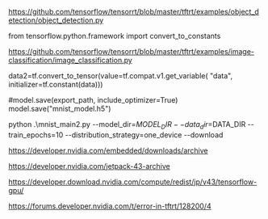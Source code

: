 https://github.com/tensorflow/tensorrt/blob/master/tftrt/examples/object_detection/object_detection.py


from tensorflow.python.framework import convert_to_constants

https://github.com/tensorflow/tensorrt/blob/master/tftrt/examples/image-classification/image_classification.py

data2=tf.convert_to_tensor(value=tf.compat.v1.get_variable(
      "data", initializer=tf.constant(data)))

#model.save(export_path, include_optimizer=True)
  model.save("mnist_model.h5")
  
  python .\mnist_main2.py --model_dir=$MODEL_DIR --data_dir=$DATA_DIR --train_epochs=10 --distribution_strategy=one_device --download

https://developer.nvidia.com/embedded/downloads/archive

https://developer.nvidia.com/jetpack-43-archive

https://developer.download.nvidia.com/compute/redist/jp/v43/tensorflow-gpu/

https://forums.developer.nvidia.com/t/error-in-tftrt/128200/4
